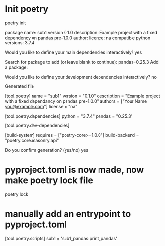 # Init poetry

poetry init

<in the prompt:>
package name: sub1
version 0.1.0
description: Example project with a fixed dependency on pandas pre-1.0.0
author: <skip>
licence: na
compatible python versions: 3.7.4

Would you like to define your main dependencies interactively? yes

Search for package to add (or leave blank to continue): pandas=0.25.3
Add a package: <enter>

Would you like to define your development dependencies interactively? no

Generated file

[tool.poetry]
name = "sub1"
version = "0.1.0"
description = "Example project with a fixed dependancy on pandas pre-1.0.0"
authors = ["Your Name <you@example.com>"]
license = "na"

[tool.poetry.dependencies]
python = "3.7.4"
pandas = "0.25.3"

[tool.poetry.dev-dependencies]

[build-system]
requires = ["poetry-core>=1.0.0"]
build-backend = "poetry.core.masonry.api"


Do you confirm generation? (yes/no) yes

# pyproject.toml is now made, now make poetry lock file
poetry lock

# manually add an entrypoint to pyproject.toml
[tool.poetry.scripts]
sub1 = 'sub1_pandas:print_pandas'
